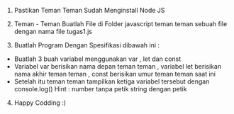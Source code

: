 1. Pastikan Teman Teman Sudah Menginstall Node JS

2. Teman - Teman Buatlah File di Folder javascript teman teman sebuah file dengan nama file tugas1.js

3. Buatlah Program Dengan Spesifikasi dibawah ini :

- Buatlah 3 buah variabel menggunakan var , let dan const
- Variabel var berisikan nama depan teman teman , variabel let berisikan nama akhir teman teman , const berisikan umur teman teman saat ini
- Setelah itu teman teman tampilkan ketiga variabel tersebut dengan console.log()
  Hint : number tanpa petik string dengan petik

4. Happy Codding :)
